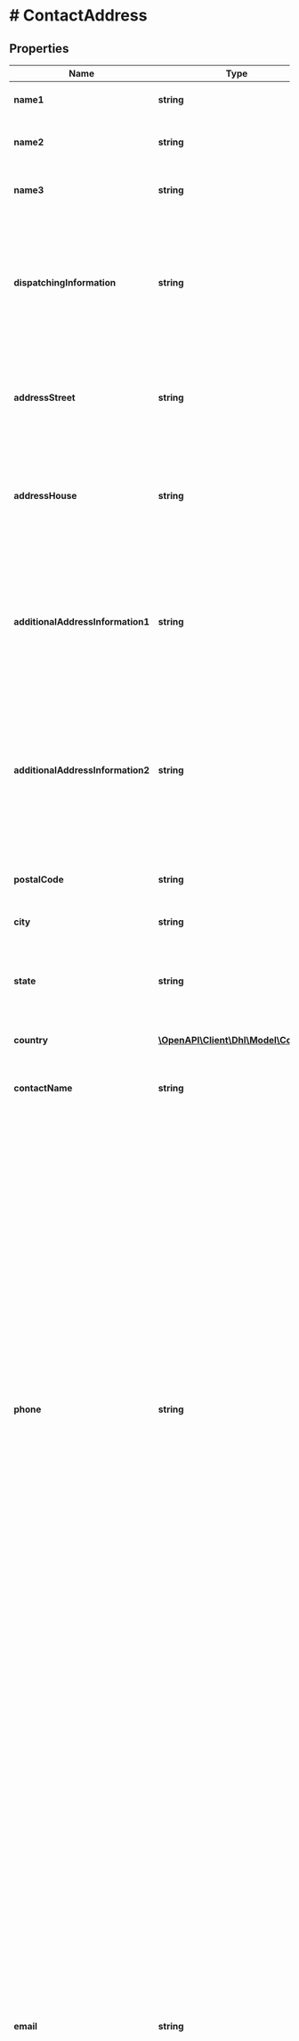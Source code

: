 # # ContactAddress

## Properties

Name | Type | Description | Notes
------------ | ------------- | ------------- | -------------
**name1** | **string** | Name1. Line 1 of name information |
**name2** | **string** | An optional, additional line of name information | [optional]
**name3** | **string** | An optional, additional line of name information | [optional]
**dispatchingInformation** | **string** | An optional, additional line of address. It&#39;s only usable for a few countries, e.g. Belgium. It is positioned below name3 on the label. | [optional]
**addressStreet** | **string** | Line 1 of the street address. This is just the street name. Can also include house number. |
**addressHouse** | **string** | Line 1 of the street address. This is just the house number. Can be added to street name instead. | [optional]
**additionalAddressInformation1** | **string** | Additional information that is positioned either behind or below addressStreet on the label. If it is printed and where exactly depends on the country. | [optional]
**additionalAddressInformation2** | **string** | Additional information that is positioned either behind or below addressStreet on the label. If it is printed and where exactly depends on the country. | [optional]
**postalCode** | **string** | Mandatory for all countries but Ireland that use a postal code system. | [optional]
**city** | **string** | city |
**state** | **string** | State, province or territory. For the USA please use the official regional ISO-Codes, e.g. US-AL. | [optional]
**country** | [**\OpenAPI\Client\Dhl\Model\Country**](Country.md) |  |
**contactName** | **string** | optional contact name. (this is not the primary name printed on label) | [optional]
**phone** | **string** | Please note that, in accordance with Art. 4 No. 11 GDPR, you must obtain the recipient&#39;s consent to forward their phone number to Deutsche Post DHL Group. For shipments within Germany, the phone number cannot be transmitted. In some countries the provision of a telephone number and/or e-mail address is mandatory for a delivery to a droppoint. If your recipient has objected to the disclosure of their telephone number and/or e-mail address, the shipment can only be delivered in these countries using the service Premium. | [optional]
**email** | **string** | Please note that, in accordance with Art. 4 No. 11 GDPR, you must obtain the recipient&#39;s consent to forward their e-mail address to Deutsche Post DHL Group. For shipments within Germany, the e-mail address is used to send a DHL Parcel Notification to the recipient. The e-mail address is not mandatory for shipments within Germany. In some countries the provision of a telephone number and/or e-mail address is mandatory for a delivery to a droppoint. If your recipient has objected to the disclosure of their telephone number and/or e-mail address, the shipment can only be delivered in these countries using the service Premium. | [optional]

[[Back to Model list]](../../README.md#models) [[Back to API list]](../../README.md#endpoints) [[Back to README]](../../README.md)
